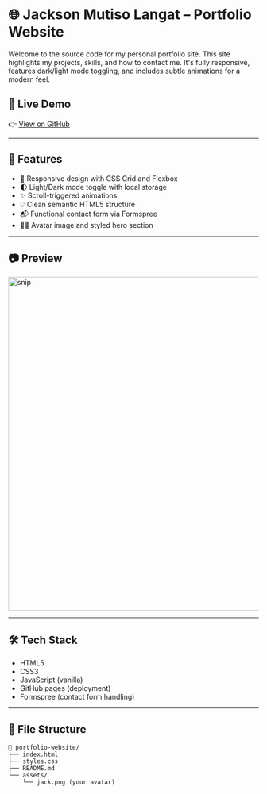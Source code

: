 # 🌐 Jackson Mutiso Langat – Portfolio Website

Welcome to the source code for my personal portfolio site. This site highlights my projects, skills, and how to contact me. It's fully responsive, features dark/light mode toggling, and includes subtle animations for a modern feel.

## 🚀 Live Demo

👉 [View on GitHub](https://langat1999.github.io/Portfolio/)  

---

## 📁 Features

- 🎨 Responsive design with CSS Grid and Flexbox
- 🌓 Light/Dark mode toggle with local storage
- ✨ Scroll-triggered animations
- 💡 Clean semantic HTML5 structure
- 📬 Functional contact form via Formspree
- 👨‍💻 Avatar image and styled hero section

---

## 📷 Preview

<img width="1014" height="672" alt="snip" src="https://github.com/user-attachments/assets/1306690d-ba3f-4e5b-9c05-664b1b64595b" />


---

## 🛠️ Tech Stack

- HTML5
- CSS3
- JavaScript (vanilla)
- GitHub pages (deployment)
- Formspree (contact form handling)

---

## 📂 File Structure

```plaintext
📁 portfolio-website/
├── index.html
├── styles.css
├── README.md
└── assets/
    └── jack.png (your avatar)
